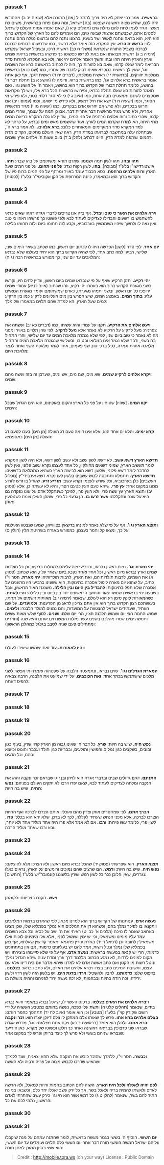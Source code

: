 
### passuk 1
<b>בראשית.</b> אמר רבי יצחק לא היה צריך להתחיל [את] התורה אלא (שמות יב ב) מהחודש הזה לכם, שהיא מצוה ראשונה שנצטוו [בה] ישראל, ומה טעם פתח בבראשית, משום כח מעשיו הגיד לעמו לתת להם נחלת גוים (תהלים קיא ו), שאם יאמרו אמות העולם לישראל לסטים אתם, שכבשתם ארצות שבעה גוים, הם אומרים להם כל הארץ של הקדוש ברוך הוא היא, הוא בראה ונתנה לאשר ישר בעיניו, ברצונו נתנה להם וברצונו נטלה מהם ונתנה לנו: 
<b>בראשית ברא.</b> אין המקרא הזה אומר אלא דרשני, כמו שדרשוהו רבותינו זכרונם לברכה בשביל התורה שנקראת (משלי ח כב) ראשית דרכו, ובשביל ישראל שנקראו (ירמיה ב ג) ראשית תבואתו ואם באת לפרשו כפשוטו כך פרשהו בראשית בריאת שמים וארץ והארץ היתה תהו ובהו וחשך ויאמר אלהים יהי אור. ולא בא המקרא להורות סדר הבריאה לומר שאלו קדמו, שאם בא להורות כך, היה לו לכתוב בראשונה ברא את השמים וגו', שאין לך ראשית במקרא שאינו דבוק לתבה של אחריו, כמו (שם כו א) בראשית ממלכות יהויקים, (בראשית י י) ראשית ממלכתו, (דברים יח ד) ראשית דגנך, אף כאן אתה אומר בראשית ברא אלהים וגו', כמו בראשית ברוא. ודומה לו (הושע א ב) תחלת דבר ה' בהושע, כלומר תחלת דבורו של הקדוש ברוך הוא בהושע, ויאמר ה' אל הושע וגו'. ואם תאמר להורות בא שאלו תחלה נבראו, ופירושו בראשית הכל ברא אלו, ויש לך מקראות שמקצרים לשונם וממעטים תבה אחת, כמו (איוב ג י) כי לא סגר דלתי בטני, ולא פירש מי הסוגר, וכמו (ישעיה ח ד) ישא את חיל דמשק, ולא פירש מי ישאנו, וכמו (עמוס ו יב) אם יחרוש בבקרים, ולא פרש אם יחרוש אדם בבקרים, וכמו (ישעיה מו י) מגיד מראשית אחרית, ולא פרש מגיד מראשית דבר אחרית דבר. אם כן תמה על עצמך, שהרי המים קדמו, שהרי כתיב ורוח אלהים מרחפת על פני המים, ועדיין לא גלה המקרא בריאת המים מתי היתה, הא למדת שקדמו המים לארץ. ועוד שהשמים מאש ומים נבראו, על כרחך לא למד המקרא סדר המוקדמים והמאוחרים כלום: 
<b>ברא אלהים.</b> ולא אמר ברא ה', שבתחלה עלה במחשבה לבראתו במדת הדין, ראה שאין העולם מתקים, הקדים מדת רחמים ושתפה למדת הדין, היינו דכתיב (להלן ב ד) ביום עשות ה' אלהים ארץ ושמים: 

### passuk 2
<b>תהו ובהו.</b> תהו לשון תמה ושממון שאדם תוהא ומשתומם על בהו שבה: 
<b>תהו.</b> אישטורדישו"ן בלע"ז [מבוכה]: 
<b>בהו.</b> לשון רקות וצדו: 
<b>על פני תהום.</b> על פני המים שעל הארץ 
<b>ורוח אלהים מרחפת.</b> כסא הכבוד עומד באויר ומרחף על פני המים ברוח פיו של הקדוש ברוך הוא ובמאמרו, כיונה המרחפת על הקן אקוביטי"ר בלע"ז [לכסות]:

### passuk 3

### passuk 4
<b>וירא אלהים את האור כי טוב ויבדל.</b> אף בזה אנו צריכים לדברי אגדה ראהו שאינו כדאי להשתמש בו רשעים והבדילו לצדיקים לעתיד לבא ולפי פשוטו כך פרשהו ראהו כי טוב ואין נאה לו ולחשך שיהיו משתמשין בערבוביא, וקבע לזה תחומו ביום ולזה תחומו בלילה:

### passuk 5
<b>יום אחד.</b> לפי סדר [לשון] הפרשה היה לו לכתוב יום ראשון, כמו שכתב בשאר הימים שני, שלישי, רביעי למה כתב אחד, לפי שהיה הקדוש ברוך הוא יחיד בעולמו שלא נבראו המלאכים עד יום שני, כך מפורש בבראשית רבה (ג ח):

### passuk 6
<b>יהי רקיע.</b> יחזק הרקיע שאף על פי שנבראו שמים ביום ראשון, עדיין לחים היו, וקרשו בשני מגערת הקדוש ברוך הוא באמרו יהי רקיע, וזהו שכתוב (איוב כו יא) עמודי שמים ירופפו כל יום ראשון. ובשני יתמהו מגערתו, כאדם שמשתומם ועומד מגערת המאיים עליו: 
<b>בתוך המים.</b> באמצע המים, שיש הפרש בין מים העליונים לרקיע כמו בין הרקיע למים שעל הארץ, הא למדת שהם תלוים במאמרו של מלך:

### passuk 7
<b>ויעש אלהים את הרקיע.</b> תקנו על עמדו והיא עשיתו, כמו (דברים כא יב) ועשתה את צפרניה: מעל לרקיע על הרקיע לא נאמר אלא 
<b>מעל לרקיע.</b> לפי שהן תלויים באויר ומפני מה לא נאמר כי טוב ביום שני, לפי שלא נגמרה מלאכת המים עד יום שלישי, והרי התחיל בה בשני, ודבר שלא נגמר אינו במלואו ובטובו, ובשלישי שנגמרה מלאכת המים והתחיל מלאכה אחרת וגמרה, כפל בו כי טוב שני פעמים, אחד לגמר מלאכת השני ואחד לגמר מלאכת היום:

### passuk 8
<b>ויקרא אלהים לרקיע שמים.</b> שא מים, שם מים, אש ומים, שערבן זה בזה ועשה מהם שמים:

### passuk 9
<b>יקוו המים.</b> [שהיו] שטוחין על פני כל הארץ והקום באוקינוס, הוא הים הגדול שבכל הימים:

### passuk 10
<b>קרא ימים.</b> והלא ים אחד הוא, אלא אינו דומה טעם דג העולה [מן הים] בעכו לטעם דג העולה [מן הים] באספמיא:

### passuk 11
<b>תדשא הארץ דשא עשב.</b> לא דשא לשון עשב ולא עשב לשון דשא, ולא היה לשון המקרא לומר תעשיב הארץ, שמיני דשאים מחולקין, כל אחד לעצמו נקרא עשב פלוני, ואין לשון למדבר לומר דשא פלוני, שלשון דשא הוא לבישת הארץ כשהיא מתמלאת בדשאים: 
<b>תדשא הארץ.</b> תתמלא ותתכסה לבוש עשבים בלשון לעז נקרא דשא אירבידי"ץ [מכלול העשבים] כלן בערבוביא, וכל שורש לעצמו נקרא עשב: 
<b>מזריע זרע.</b> שיגדל בו זרעו לזרוע ממנו במקום אחר: 
<b>עץ פרי.</b> שיהא טעם העץ כטעם הפרי, והיא לא עשתה כן, אלא (פסוק יב) ותוצא הארץ עץ עשה פרי, ולא העץ פרי, לפיכך כשנתקלל אדם על עונו נפקדה גם היא על עונה ונתקללה: 
<b>אשר זרעו בו.</b> הן גרעני כל פרי, שמהן האילן צומח כשנוטעין אותן: 

### passuk 12
<b>ותוצא הארץ וגו'.</b> אף על פי שלא נאמר למינהו בדשאין בציווייהן, שמעו שנצטוו האילנות על כך, ונשאו קל וחמר בעצמן, כמפורש באגדה בשחיטת חלין (חולין ס):

### passuk 13

### passuk 14
<b>יהי מארת וגו'.</b> מיום ראשון נבראו, וברביעי צוה עליהם להתלות ברקיע, וכן כל תולדות שמים וארץ נבראו מיום ראשון, וכל אחד ואחד נקבע ביום שנגזר עליו, הוא שכתוב (פסוק א) את השמים, לרבות תולדותיהם, ואת הארץ, לרבות תולדותיה: 
<b>יהי מארת.</b> חסר וי"ו כתיב, על שהוא יום מארה ליפול אסכרה בתינוקות, הוא ששנינו ברביעי היו מתענים על אסכרה שלא תפל בתינוקות: 
<b>להבדיל בין היום ובין הלילה.</b> משנגנז האור הראשון, אבל בשבעת ימי בראשית שמשו האור והחשך הראשונים יחד בין ביום ובין בלילה: 
<b>והיו לאתת.</b> כשהמאורות לוקין סימן רע הוא לעולם, שנאמר (ירמיה י ב) מאותות השמים אל תחתו, בעשותכם רצון הקדוש ברוך הוא אין אתם צריכין לדאג מן הפרענות: 
<b>ולמועדים.</b> על שם העתיד, שעתידים ישראל להצטוות על המועדות, והם נמנים למולד הלבנה: 
<b>ולימים.</b> שמוש החמה חצי יום ושמוש הלבנה חציו, הרי יום שלם: 
<b>ושנים.</b> לסוף שלש מאות ששים וחמשה ימים יגמרו מהלכם בשנים עשר מזלות המשרתים אותם והיא שנה (וחוזרים ומתחילים פעם שניה לסבב בגלגל כמהלכן הראשון):

### passuk 15
<b>והיו למאורות.</b> עוד זאת ישמשו שיאירו לעולם:

### passuk 16
<b>המארת הגדלים וגו'.</b> שוים נבראו, ונתמעטה הלבנה על שקטרגה ואמרה אי אפשר לשני מלכים שישתמשו בכתר אחד: 
<b>ואת הכוכבים.</b> על ידי שמיעט את הלבנה, הרבה צבאיה להפיס דעתה:

### passuk 17

### passuk 18

### passuk 19

### passuk 20
<b>נפש חיה.</b> שיש בה חיות: 
<b>שרץ.</b> כל דבר חי שאינו גבוה מן הארץ קרוי שרץ, בעוף כגון זבובים, בשקצים כגון נמלים וחפושין ותולעים, ובבריות כגון חולד ועכבר וחומט וכיוצא בהם, וכל הדגים:

### passuk 21
<b>התנינם.</b> דגים גדולים שבים ובדברי אגדה הוא לויתן ובן זוגו שבראם זכר ונקבה והרג את הנקבה ומלחה לצדיקים לעתיד לבא, שאם יפרו וירבו לא יתקים העולם בפניהם: 
<b>נפש החיה.</b> שיש בה חיות:

### passuk 22
<b>ויברך אתם.</b> לפי שמחסרים אותן וצדין מהם ואוכלין אותם הצרכו לברכה ואף החיות הוצרכו לברכה, אלא מפני הנחש שעתיד לקללה, לכך לא ברכן, שלא יהא הוא בכלל: 
<b>פרו.</b> לשון פרי, כלומר עשו פירות: 
<b>ורבו.</b> אם לא אמר אלא פרו היה אחד מוליד אחד ולא יותר, ובא ורבו שאחד מוליד הרבה:

### passuk 23

### passuk 24
<b>תוצא הארץ.</b> הוא שפרשתי (פסוק יד) שהכל נברא מיום ראשון ולא הצרכו אלא להוציאם: 
<b>נפש חיה.</b> שיש בה חיות: 
<b>ורמש.</b> הם שרצים שהם נמוכים ורומשים על הארץ, נראים כאלו נגררים, שאין הלוכן נכר כל לשון רמש ושרץ בלשוננו קונמובר"יש בלע"ז [רוחשים]:

### passuk 25
<b>ויעש.</b> תקנם בצביונם ובקומתן:

### passuk 26
<b>נעשה אדם.</b> ענותנותו של הקדוש ברוך הוא למדנו מכאן, לפי שהאדם בדמות המלאכים ויתקנאו בו לפיכך נמלך בהם, וכשהוא דן את המלכים הוא נמלך בפמליא שלו, שכן מצינו באחאב שאמר לו מיכה (מלכים א' כב יט) ראיתי את ה' ישב על כסאו וכל צבא השמים עמד עליו מימינו ומשמאלו, וכי יש ימין ושמאל לפניו, אלא אלו מימינים לזכות ואלו משמאילין לחובה וכן (דניאל ד יד) בגזרת עירין פתגמא ומאמר קדישין שאלתא, אף כאן בפמליא שלו נמלך ונטל רשות, אמר להם יש בעליונים כדמותי, אם אין בתחתונים כדמותי, הרי יש קנאה במעשה בראשית: 
<b>נעשה אדם.</b> אף על פי שלא סייעוהו ביצירתו ויש מקום למינים לרדות, לא נמנע הכתוב מללמד דרך ארץ ומדת ענוה שיהא הגדול נמלך ונוטל רשות מן הקטן ואם כתב אעשה אדם לא למדנו שיהא מדבר עם בית דינו אלא עם עצמו, ותשובת המינים כתב בצדו ויברא אלהים את האדם, ולא כתב ויבראו: 
<b>בצלמנו.</b> בדפוס שלנו: 
<b>כדמותנו.</b> להבין ולהשכיל: 
<b>וירדו בדגת הים.</b> יש בלשון הזה לשון רדוי ולשון ירידה, זכה רודה בחיות ובבהמות, לא זכה נעשה ירוד לפניהם והחיה מושלת בו:

### passuk 27
<b>ויברא אלהים את האדם בצלמו.</b> בדפוס העשוי לו, שהכל נברא במאמר והוא נברא בידים, שנאמר (תהלים קלט ה) ותשת עלי כפכה, נעשה בחותם כמטבע העשויה על ידי רושם שקורין קוי"ן בלע"ז [מטבע] וכן הוא אומר (איוב לח יד) תתהפך כחמר חותם: 
<b>בצלם אלהים ברא אתו.</b> פרש לך שאותו צלם המתקן לו צלם דיוקן יוצרו הוא: 
<b>זכר ונקבה ברא אתם.</b> ולהלן הוא אומר (בראשית ב כא) ויקח אחת מצלעתיו וגו', מדרש אגדה שבראו שני פרצופין בבריאה ראשונה ואחר כך חלקו ופשוטו של מקרא, כאן הודיעך שנבראו שניהם בששי ולא פרש לך כיצד בריתן ופרש לך במקום אחר:

### passuk 28
<b>וכבשה.</b> חסר וי"ו, ללמדך שהזכר כובש את הנקבה שלא תהא יצאנית, ועוד ללמדך שהאיש שדרכו לכבוש מצוה על פריה ורביה ולא האשה:

### passuk 29
<b>לכם יהיה לאכלה ולכל חית הארץ.</b> השוה להם הכתוב בהמות וחיות למאכל, ולא הרשה לאדם ולאשתו להמית בריה ולאכל בשר, אך כל ירק עשב יאכלו יחד כלם, וכשבאו בני נח התיר להם בשר, שנאמר (להלן ט ג) כל רמש אשר הוא חי וגו' כירק עשב שהתרתי לאדם הראשון, נתתי לכם את כל: 

### passuk 30

### passuk 31
<b>יום הששי.</b> הוסיף ה' בששי בגמר מעשה בראשית, לומר שהתנה עמהם על מנת שיקבלו עליהם ישראל חמשה חומשי תורה דבר אחר יום הששי כלם תלוים ועומדים עד יום הששי, הוא ששי בסיון המוכן למתן תורה:

>Credit : http://mobile.tora.ws (on your way)
>License : Public Domain